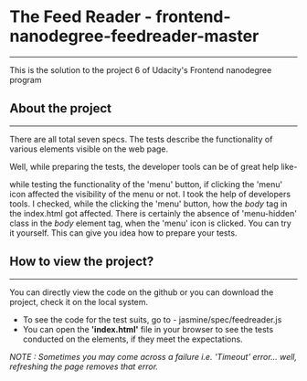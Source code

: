 # The Feed Reader - frontend-nanodegree-feedreader-master
---
This is the solution to the project 6 of Udacity's Frontend nanodegree program


## About the project
---
There are all total seven specs. The tests describe the functionality of various elements visible on the web page.

Well, while preparing the tests, the developer tools can be of great help like-
    
   while testing the functionality of the 'menu' button, if clicking the 'menu' icon affected the visibility of the menu or not. I took      the help of developers tools. I checked, while the clicking the 'menu' button, how the *body* tag in the index.html got affected. There    is certainly the absence of 'menu-hidden' class in the *body* element tag, when the 'menu' icon is clicked. You can try it yourself.      This can give you idea how to prepare your tests.


## How to view the project?
---
You can directly view the code on the github or you can download the project, check it on the local system.

* To see the code for the test suits, go to - jasmine/spec/feedreader.js
* You can open the **'index.html'** file in your browser to see the tests conducted on the elements, if they meet the expectations.

*NOTE : Sometimes you may come across a failure i.e. 'Timeout' error... well, refreshing the page removes that error.* 
